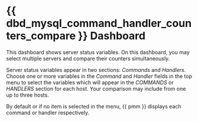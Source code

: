 # {{ dbd_mysql_command_handler_counters_compare }} Dashboard

This dashboard shows server status variables. On this dashboard, you may select
multiple servers and compare their counters simultaneously.

Server status variables appear in two sections: *Commands* and
*Handlers*. Choose one or more variables in the *Command* and *Handler* fields
in the top menu to select the variables which will appear in the *COMMANDS* or
*HANDLERS* section for each host. Your comparison may include from one up to
three hosts.

By default or if no item is selected in the menu, {{ pmm }} displays each command or
handler respectively.
